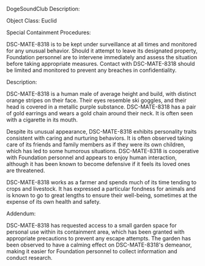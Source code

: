 DogeSoundClub Description:

Object Class: Euclid

Special Containment Procedures:

DSC-MATE-8318 is to be kept under surveillance at all times and monitored for any unusual behavior. Should it attempt to leave its designated property, Foundation personnel are to intervene immediately and assess the situation before taking appropriate measures. Contact with DSC-MATE-8318 should be limited and monitored to prevent any breaches in confidentiality.

Description:

DSC-MATE-8318 is a human male of average height and build, with distinct orange stripes on their face. Their eyes resemble ski goggles, and their head is covered in a metallic purple substance. DSC-MATE-8318 has a pair of gold earrings and wears a gold chain around their neck. It is often seen with a cigarette in its mouth.

Despite its unusual appearance, DSC-MATE-8318 exhibits personality traits consistent with caring and nurturing behaviors. It is often observed taking care of its friends and family members as if they were its own children, which has led to some humorous situations. DSC-MATE-8318 is cooperative with Foundation personnel and appears to enjoy human interaction, although it has been known to become defensive if it feels its loved ones are threatened.

DSC-MATE-8318 works as a farmer and spends much of its time tending to crops and livestock. It has expressed a particular fondness for animals and is known to go to great lengths to ensure their well-being, sometimes at the expense of its own health and safety.

Addendum:

DSC-MATE-8318 has requested access to a small garden space for personal use within its containment area, which has been granted with appropriate precautions to prevent any escape attempts. The garden has been observed to have a calming effect on DSC-MATE-8318's demeanor, making it easier for Foundation personnel to collect information and conduct research.